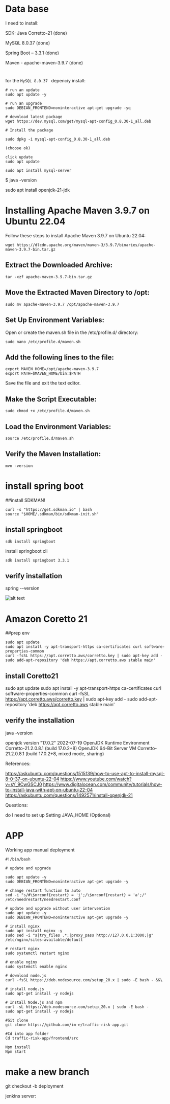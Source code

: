 



# Data base



I need to install:

SDK: Java Corretto-21 (done)

MySQL 8.0.37 (done)

Spring Boot – 3.3.1 (done)

Maven - apache-maven-3.9.7 (done)

# 

for the `MySQL 8.0.37 ` depenciy install:

```
# run an update
sudo apt update -y

# run an upgrade
sudo DEBIAN_FRONTEND=noninteractive apt-get upgrade -yq

# download latest package
wget https://dev.mysql.com/get/mysql-apt-config_0.8.30-1_all.deb

# Install the package

sudo dpkg -i mysql-apt-config_0.8.30-1_all.deb

(choose ok)

click update
sudo apt update

sudo apt install mysql-server
```


$ java -version

sudo apt install openjdk-21-jdk











# Installing Apache Maven 3.9.7 on Ubuntu 22.04

Follow these steps to install Apache Maven 3.9.7 on Ubuntu 22.04:

```wget https://dlcdn.apache.org/maven/maven-3/3.9.7/binaries/apache-maven-3.9.7-bin.tar.gz```


## Extract the Downloaded Archive:
```
tar -xzf apache-maven-3.9.7-bin.tar.gz
```

## Move the Extracted Maven Directory to /opt:

```
sudo mv apache-maven-3.9.7 /opt/apache-maven-3.9.7

```
## Set Up Environment Variables:

Open or create the maven.sh file in the /etc/profile.d/ directory:

```
sudo nano /etc/profile.d/maven.sh
```

## Add the following lines to the file:
```
export MAVEN_HOME=/opt/apache-maven-3.9.7
export PATH=$MAVEN_HOME/bin:$PATH

```
Save the file and exit the text editor.

## Make the Script Executable:

```
sudo chmod +x /etc/profile.d/maven.sh

```

## Load the Environment Variables:

```
source /etc/profile.d/maven.sh
```

## Verify the Maven Installation:

```
mvn -version

```
# install spring boot

 ##install SDKMAN!

```
curl -s "https://get.sdkman.io" | bash
source "$HOME/.sdkman/bin/sdkman-init.sh"
```

## install springboot
```
sdk install springboot
```
install springboot cli
```
sdk install springboot 3.3.1
```
## verify installation
spring --version

![alt text](spring_version.png)


# Amazon Coretto 21


##prep env

```
sudo apt update
sudo apt install -y apt-transport-https ca-certificates curl software-properties-common
curl -fsSL https://apt.corretto.aws/corretto.key | sudo apt-key add -
sudo add-apt-repository 'deb https://apt.corretto.aws stable main'
```

## install Coretto21

sudo apt update
sudo apt install -y apt-transport-https ca-certificates curl software-properties-common
curl -fsSL https://apt.corretto.aws/corretto.key | sudo apt-key add -
sudo add-apt-repository 'deb https://apt.corretto.aws stable main'

## verify the installation
java -version


openjdk version "17.0.2" 2022-07-19
OpenJDK Runtime Environment Corretto-21.2.0.8.1 (build 17.0.2+8)
OpenJDK 64-Bit Server VM Corretto-21.2.0.8.1 (build 17.0.2+8, mixed mode, sharing)



References:

https://askubuntu.com/questions/1515139/how-to-use-apt-to-install-mysql-8-0-37-on-ubuntu-22-04
https://www.youtube.com/watch?v=sY_9CwGSCJ0
https://www.digitalocean.com/community/tutorials/how-to-install-java-with-apt-on-ubuntu-22-04
https://askubuntu.com/questions/1492571/install-openjdk-21


Questions:

do I need to set up Setting JAVA_HOME (Optional)



# APP


Working app manual deployment 

```
#!/bin/bash

# update and upgrade

sudo apt update -y
sudo DEBIAN_FRONTEND=noninteractive apt-get upgrade -y

# change restart function to auto 
sed -i "s/#\$nrconf{restart} = 'i';/\$nrconf{restart} = 'a';/" /etc/needrestart/needrestart.conf

# update and upgrade without user intervention
sudo apt update -y
sudo DEBIAN_FRONTEND=noninteractive apt-get upgrade -y

# install nginx
sudo apt install nginx -y
sudo sed -i "s|try_files .*;|proxy_pass http://127.0.0.1:3000;|g" /etc/nginx/sites-available/default

# restart nginx
sudo systemctl restart nginx

# enable nginx
sudo systemctl enable nginx

# download node.js
curl -fsSL https://deb.nodesource.com/setup_20.x | sudo -E bash - &&\

# install node.js
sudo apt-get install -y nodejs

# Install Node.js and npm
curl -sL https://deb.nodesource.com/setup_20.x | sudo -E bash -
sudo apt-get install -y nodejs

#Git clone
git clone https://github.com/im-e/traffic-risk-app.git

#Cd into app folder
Cd traffic-risk-app/frontend/src

Npm install 
Npm start

```


#  make a new branch
git checkout -b deployment





jenkins server:


